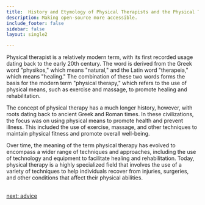 ```yaml
---
title:  History and Etymology of Physical Therapists and the Physical Therapy  Industry
description: Making open-source more accessible.
include_footer: false
sidebar: false
layout: single2

---
```


<p>
Physical therapist is a relatively modern term, with its first recorded usage dating back to the early 20th century. The word is derived from the Greek word "physikos," which means "natural," and the Latin word "therapeia," which means "healing." The combination of these two words forms the basis for the modern term "physical therapy," which refers to the use of physical means, such as exercise and massage, to promote healing and rehabilitation.

The concept of physical therapy has a much longer history, however, with roots dating back to ancient Greek and Roman times. In these civilizations, the focus was on using physical means to promote health and prevent illness. This included the use of exercise, massage, and other techniques to maintain physical fitness and promote overall well-being.

Over time, the meaning of the term physical therapy has evolved to encompass a wider range of techniques and approaches, including the use of technology and equipment to facilitate healing and rehabilitation. Today, physical therapy is a highly specialized field that involves the use of a variety of techniques to help individuals recover from injuries, surgeries, and other conditions that affect their physical abilities.

<br>
<a href="https://workdojos.com/physicaltherapist/advice">next: advice</a>
<br>
</p>